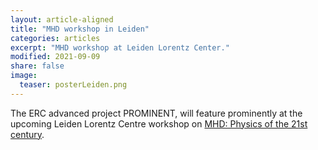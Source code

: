 ```yaml
---
layout: article-aligned
title: "MHD workshop in Leiden"
categories: articles
excerpt: "MHD workshop at Leiden Lorentz Center."
modified: 2021-09-09
share: false
image:
  teaser: posterLeiden.png
---
```


The ERC advanced project PROMINENT, will feature prominently at the upcoming Leiden Lorentz Centre workshop on
[MHD: Physics of the 21st century](https://www.lorentzcenter.nl/magnetohydrodynamics-physics-for-the-21st-century-2021.html).

